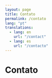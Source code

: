 ```yaml
---
layout: page
title: Contato
permalink: /contato
lang: "pt"
translations:
  - lang: en
    url: "/contact"
  - lang: es
    url: "/contacto"
---
```


# Contato

